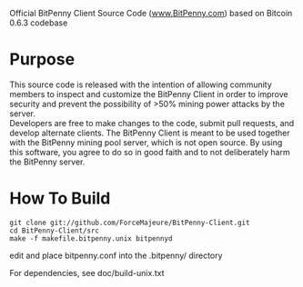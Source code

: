 Official BitPenny Client Source Code (www.BitPenny.com)
based on Bitcoin 0.6.3 codebase


Purpose
===================

This source code is released with the intention of allowing community members
to inspect and customize the BitPenny Client in order to improve security and
prevent the possibility of >50% mining power attacks by the server.  
Developers are free to make changes to the code, submit pull requests, and 
develop alternate clients.  The BitPenny Client is meant to be used together 
with the BitPenny mining pool server, which is not open source.  By using this
software, you agree to do so in good faith and to not deliberately harm the
BitPenny server. 


How To Build
===================
	git clone git://github.com/ForceMajeure/BitPenny-Client.git
	cd BitPenny-Client/src
	make -f makefile.bitpenny.unix bitpennyd
 
edit and place bitpenny.conf into the .bitpenny/ directory

For dependencies, see doc/build-unix.txt
